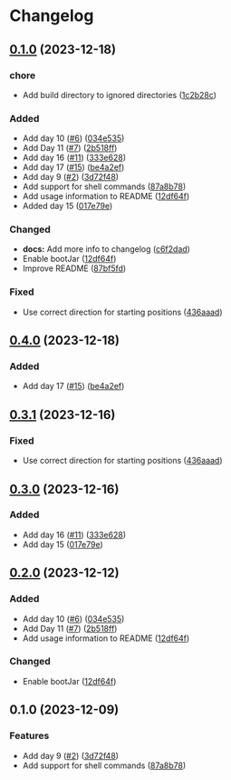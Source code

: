 # Changelog

## [0.1.0](https://github.com/2martens/advent-of-code/compare/v0.4.0...v0.1.0) (2023-12-18)


### chore

* Add build directory to ignored directories ([1c2b28c](https://github.com/2martens/advent-of-code/commit/1c2b28c0f66eb96264c681a918d5a923bf80efa1))


### Added

* Add day 10 ([#6](https://github.com/2martens/advent-of-code/issues/6)) ([034e535](https://github.com/2martens/advent-of-code/commit/034e5359f99f6cd021ce3c424ba6d4ce42127b53))
* Add Day 11 ([#7](https://github.com/2martens/advent-of-code/issues/7)) ([2b518ff](https://github.com/2martens/advent-of-code/commit/2b518ffa5868c9dcb8446cb84bf9a623add8f2f0))
* Add day 16 ([#11](https://github.com/2martens/advent-of-code/issues/11)) ([333e628](https://github.com/2martens/advent-of-code/commit/333e6282a2b844fd99f4569c49301a69867a0a2c))
* Add day 17 ([#15](https://github.com/2martens/advent-of-code/issues/15)) ([be4a2ef](https://github.com/2martens/advent-of-code/commit/be4a2efe20a4df65c7ba5700ec48a416da398e2e))
* Add day 9 ([#2](https://github.com/2martens/advent-of-code/issues/2)) ([3d72f48](https://github.com/2martens/advent-of-code/commit/3d72f480bd4a5b44d2936a199f35d06aa17044bb))
* Add support for shell commands ([87a8b78](https://github.com/2martens/advent-of-code/commit/87a8b78ee6f1fbcc8f6a597b48bf0445de3bfc49))
* Add usage information to README ([12df64f](https://github.com/2martens/advent-of-code/commit/12df64fc5503275ae7922254c98ee6e1d06c3175))
* Added day 15 ([017e79e](https://github.com/2martens/advent-of-code/commit/017e79eedacfea138d1118221c341b818ef7b339))


### Changed

* **docs:** Add more info to changelog ([c6f2dad](https://github.com/2martens/advent-of-code/commit/c6f2dadb59e2634c1af29a0b2556a86b97e50bf5))
* Enable bootJar ([12df64f](https://github.com/2martens/advent-of-code/commit/12df64fc5503275ae7922254c98ee6e1d06c3175))
* Improve README ([87bf5fd](https://github.com/2martens/advent-of-code/commit/87bf5fdebbf5e926ca113caa4269332898b87561))


### Fixed

* Use correct direction for starting positions ([436aaad](https://github.com/2martens/advent-of-code/commit/436aaad85e4a63f64ad83277e9b00e31030d4d42))

## [0.4.0](https://github.com/2martens/advent-of-code/compare/v0.3.1...v0.4.0) (2023-12-18)


### Added

* Add day 17 ([#15](https://github.com/2martens/advent-of-code/issues/15)) ([be4a2ef](https://github.com/2martens/advent-of-code/commit/be4a2efe20a4df65c7ba5700ec48a416da398e2e))

## [0.3.1](https://github.com/2martens/advent-of-code/compare/v0.3.0...v0.3.1) (2023-12-16)


### Fixed

* Use correct direction for starting positions ([436aaad](https://github.com/2martens/advent-of-code/commit/436aaad85e4a63f64ad83277e9b00e31030d4d42))

## [0.3.0](https://github.com/2martens/advent-of-code/compare/v0.2.0...v0.3.0) (2023-12-16)


### Added

* Add day 16 ([#11](https://github.com/2martens/advent-of-code/issues/11)) ([333e628](https://github.com/2martens/advent-of-code/commit/333e6282a2b844fd99f4569c49301a69867a0a2c))
* Add day 15 ([017e79e](https://github.com/2martens/advent-of-code/commit/017e79eedacfea138d1118221c341b818ef7b339))

## [0.2.0](https://github.com/2martens/advent-of-code/compare/v0.1.0...v0.2.0) (2023-12-12)


### Added

* Add day 10 ([#6](https://github.com/2martens/advent-of-code/issues/6)) ([034e535](https://github.com/2martens/advent-of-code/commit/034e5359f99f6cd021ce3c424ba6d4ce42127b53))
* Add Day 11 ([#7](https://github.com/2martens/advent-of-code/issues/7)) ([2b518ff](https://github.com/2martens/advent-of-code/commit/2b518ffa5868c9dcb8446cb84bf9a623add8f2f0))
* Add usage information to README ([12df64f](https://github.com/2martens/advent-of-code/commit/12df64fc5503275ae7922254c98ee6e1d06c3175))


### Changed

* Enable bootJar ([12df64f](https://github.com/2martens/advent-of-code/commit/12df64fc5503275ae7922254c98ee6e1d06c3175))

## 0.1.0 (2023-12-09)


### Features

* Add day 9 ([#2](https://github.com/2martens/advent-of-code/issues/2)) ([3d72f48](https://github.com/2martens/advent-of-code/commit/3d72f480bd4a5b44d2936a199f35d06aa17044bb))
* Add support for shell commands ([87a8b78](https://github.com/2martens/advent-of-code/commit/87a8b78ee6f1fbcc8f6a597b48bf0445de3bfc49))
